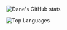 ![Dane's GitHub stats](https://github-readme-stats.vercel.app/api?username=danevandy99&count_private=true&show_icons=true&theme=dark)

![Top Languages](https://github-readme-stats.vercel.app/api/top-langs/?username=danevandy99&count_private=true&show_icons=true&theme=dark&langs_count=10)


